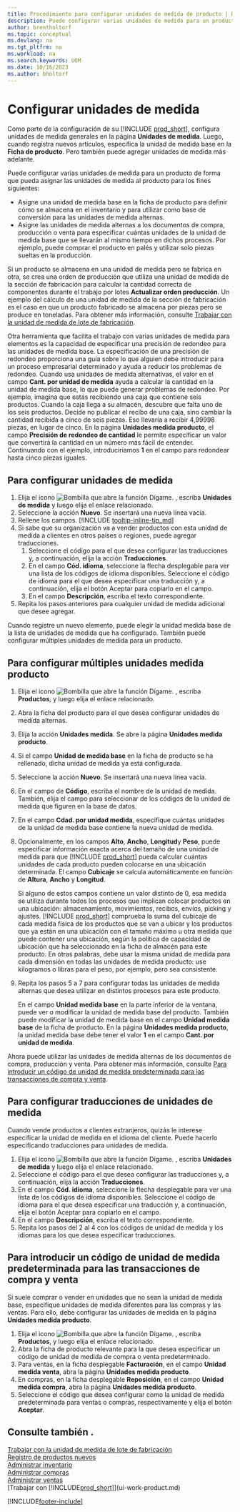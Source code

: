 ```yaml
---
title: Procedimiento para configurar unidades de medida de producto | Documentos de Microsoft
description: Puede configurar varias unidades de medida para un producto de forma que pueda asignar las unidades de medida al producto.
author: brentholtorf
ms.topic: conceptual
ms.devlang: na
ms.tgt_pltfrm: na
ms.workload: na
ms.search.keywords: UOM
ms.date: 10/16/2023
ms.author: bholtorf
---
```

# <a name="set-up-units-of-measure"></a>Configurar unidades de medida

Como parte de la configuración de su [!INCLUDE [prod_short](includes/prod_short.md)], configura unidades de medida generales en la página **Unidades de medida**. Luego, cuando registra nuevos artículos, especifica la unidad de medida base en la **Ficha de producto**. Pero también puede agregar unidades de medida más adelante.  

Puede configurar varias unidades de medida para un producto de forma que pueda asignar las unidades de medida al producto para los fines siguientes:

- Asigne una unidad de medida base en la ficha de producto para definir cómo se almacena en el inventario y para utilizar como base de conversión para las unidades de medida alternas.
- Asigne las unidades de medida alternas a los documentos de compra, producción o venta para especificar cuántas unidades de la unidad de medida base que se llevarán al mismo tiempo en dichos procesos. Por ejemplo, puede comprar el producto en palés y utilizar solo piezas sueltas en la producción.

Si un producto se almacena en una unidad de medida pero se fabrica en otra, se crea una orden de producción que utiliza una unidad de medida de la sección de fabricación para calcular la cantidad correcta de componentes durante el trabajo por lotes **Actualizar orden producción**. Un ejemplo del cálculo de una unidad de medida de la sección de fabricación es el caso en que un producto fabricado se almacena por piezas pero se produce en toneladas. Para obtener más información, consulte [Trabajar con la unidad de medida de lote de fabricación](production-how-to-use-the-manufacturing-batch-unit-of-measure.md).  

Otra herramienta que facilita el trabajo con varias unidades de medida para elementos es la capacidad de especificar una precisión de redondeo para las unidades de medida base. La especificación de una precisión de redondeo proporciona una guía sobre lo que alguien debe introducir para un proceso empresarial determinado y ayuda a reducir los problemas de redondeo. Cuando usa unidades de medida alternativas, el valor en el campo **Cant. por unidad de medida** ayuda a calcular la cantidad en la unidad de medida base, lo que puede generar problemas de redondeo. Por ejemplo, imagina que estás recibiendo una caja que contiene seis productos. Cuando la caja llega a su almacén, descubre que falta uno de los seis productos. Decide no publicar el recibo de una caja, sino cambiar la cantidad recibida a cinco de seis piezas. Eso llevaría a recibir 4,99998 piezas, en lugar de cinco. En la página **Unidades medida producto**, el campo **Precisión de redondeo de cantidad** le permite especificar un valor que convertirá la cantidad en un número más fácil de entender. Continuando con el ejemplo, introduciríamos **1** en el campo para redondear hasta cinco piezas iguales.

## <a name="to-set-up-units-of-measure"></a>Para configurar unidades de medida

1. Elija el icono ![Bombilla que abre la función Dígame.](media/ui-search/search_small.png "Dígame qué desea hacer") , escriba **Unidades de medida** y luego elija el enlace relacionado.  
2. Seleccione la acción **Nuevo**. Se insertará una nueva línea vacía.  
3. Rellene los campos. [!INCLUDE [tooltip-inline-tip_md](includes/tooltip-inline-tip_md.md)]  
4. Si sabe que su organización va a vender productos con esta unidad de medida a clientes en otros países o regiones, puede agregar traducciones.  
    1. Seleccione el código para el que desea configurar las traducciones y, a continuación, elija la acción **Traducciones**.
    2. En el campo **Cód. idioma**, seleccione la flecha desplegable para ver una lista de los códigos de idioma disponibles. Seleccione el código de idioma para el que desea especificar una traducción y, a continuación, elija el botón Aceptar para copiarlo en el campo.
    3. En el campo **Descripción**, escriba el texto correspondiente.
5. Repita los pasos anteriores para cualquier unidad de medida adicional que desee agregar.  

Cuando registre un nuevo elemento, puede elegir la unidad medida base de la lista de unidades de medida que ha configurado. También puede configurar múltiples unidades de medida para un producto.  

## <a name="to-set-up-multiple-item-units-of-measure"></a>Para configurar múltiples unidades medida producto

1. Elija el icono ![Bombilla que abre la función Dígame.](media/ui-search/search_small.png "Dígame qué desea hacer") , escriba **Productos**, y luego elija el enlace relacionado.
2. Abra la ficha del producto para el que desea configurar unidades de medida alternas.
3. Elija la acción **Unidades medida**. Se abre la página **Unidades medida producto**.
4. Si el campo **Unidad de medida base** en la ficha de producto se ha rellenado, dicha unidad de medida ya está configurada.
5. Seleccione la acción **Nuevo**. Se insertará una nueva línea vacía.
6. En el campo de **Código**, escriba el nombre de la unidad de medida. También, elija el campo para seleccionar de los códigos de la unidad de medida que figuren en la base de datos.
7. En el campo **Cdad. por unidad medida**, especifique cuántas unidades de la unidad de medida base contiene la nueva unidad de medida.
8. Opcionalmente, en los campos **Alto**, **Ancho**, **Longitud**y **Peso**, puede especificar información exacta acerca del tamaño de una unidad de medida para que [!INCLUDE [prod_short](includes/prod_short.md)] pueda calcular cuántas unidades de cada producto pueden colocarse en una ubicación determinada. El campo **Cubicaje** se calcula automáticamente en función de **Altura**, **Ancho** y **Longitud**.

    Si alguno de estos campos contiene un valor distinto de 0, esa medida se utiliza durante todos los procesos que implican colocar productos en una ubicación: almacenamiento, movimientos, recibos, envíos, picking y ajustes. [!INCLUDE [prod_short](includes/prod_short.md)] comprueba la suma del cubicaje de cada medida física de los productos que se van a ubicar y los productos que ya están en una ubicación con el tamaño máximo u otra medida que puede contener una ubicación, según la política de capacidad de ubicación que ha seleccionado en la ficha de almacén para este producto. En otras palabras, debe usar la misma unidad de medida para cada dimensión en todas las unidades de medida producto: use kilogramos o libras para el peso, por ejemplo, pero sea consistente.
9. Repita los pasos 5 a 7 para configurar todas las unidades de medida alternas que desea utilizar en distintos procesos para este producto.

    En el campo **Unidad medida base** en la parte inferior de la ventana, puede ver o modificar la unidad de medida base del producto. También puede modificar la unidad de medida base en el campo **Unidad medida base** de la ficha de producto. En la página **Unidades medida producto**, la unidad medida base debe tener el valor **1** en el campo **Cant. por unidad de medida**.

Ahora puede utilizar las unidades de medida alternas de los documentos de compra, producción y venta. Para obtener más información, consulte [Para introducir un código de unidad de medida predeterminada para las transacciones de compra y venta](#to-enter-a-default-unit-of-measure-code-for-sales-and-purchasing-transactions).  

## <a name="to-set-up-unit-of-measure-translations"></a>Para configurar traducciones de unidades de medida

Cuando vende productos a clientes extranjeros, quizás le interese especificar la unidad de medida en el idioma del cliente. Puede hacerlo especificando traducciones para unidades de medida.

1. Elija el icono ![Bombilla que abre la función Dígame.](media/ui-search/search_small.png "Dígame qué desea hacer") , escriba **Unidades de medida** y luego elija el enlace relacionado.
2. Seleccione el código para el que desea configurar las traducciones y, a continuación, elija la acción **Traducciones**.
3. En el campo **Cód. idioma**, seleccione la flecha desplegable para ver una lista de los códigos de idioma disponibles. Seleccione el código de idioma para el que desea especificar una traducción y, a continuación, elija el botón Aceptar para copiarlo en el campo.
4. En el campo **Descripción**, escriba el texto correspondiente.
5. Repita los pasos del 2 al 4 con los códigos de unidad de medida y los idiomas para los que desea especificar traducciones.

## <a name="to-enter-a-default-unit-of-measure-code-for-sales-and-purchasing-transactions"></a>Para introducir un código de unidad de medida predeterminada para las transacciones de compra y venta

Si suele comprar o vender en unidades que no sean la unidad de medida base, especifique unidades de medida diferentes para las compras y las ventas. Para ello, debe configurar las unidades de medida en la página **Unidades medida producto**.

1. Elija el icono ![Bombilla que abre la función Dígame.](media/ui-search/search_small.png "Dígame qué desea hacer") , escriba **Productos**, y luego elija el enlace relacionado.
2. Abra la ficha de producto relevante para la que desea especificar un código de unidad de medida de compra o venta predeterminado.
3. Para ventas, en la ficha desplegable **Facturación**, en el campo **Unidad medida venta**, abra la página **Unidades medida producto**.
4. En compras, en la ficha desplegable **Reposición**, en el campo **Unidad medida compra**, abra la página **Unidades medida producto**.
5. Seleccione el código que desea configurar como la unidad de medida predeterminada para ventas o compras, respectivamente y elija el botón **Aceptar**.

## <a name="see-also"></a>Consulte también .

[Trabajar con la unidad de medida de lote de fabricación](production-how-to-use-the-manufacturing-batch-unit-of-measure.md)  
[Registro de productos nuevos](inventory-how-register-new-items.md)  
[Administrar inventario](inventory-manage-inventory.md)  
[Administrar compras](purchasing-manage-purchasing.md)  
[Administrar ventas](sales-manage-sales.md)  
[Trabajar con [!INCLUDE[prod_short](includes/prod_short.md)]](ui-work-product.md)  


[!INCLUDE[footer-include](includes/footer-banner.md)]
